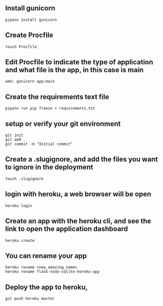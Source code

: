 
## Install gunicorn

```
pipenv install gunicorn
```

## Create Procfile
```
touch Procfile
```

## Edit Procfile to indicate the type of application and what file is the app, in this case is main
```
web: gunicorn app:main
```

## Create the requirements text file 
```
pipenv run pip freeze > requirements.txt
```

## setup or verify your git environment 

```
git init
git add .
git commit -m "Initial commit"
```

## Create a .slugignore, and add the files you want to ignore in the deployment
```
touch .slugignore
```

## login with heroku, a web browser will be open
```
heroku login
```

## Create an app with the heroku cli, and see the link to open the application dashboard
```
heroku create
```

## You can rename your app
```
heroku rename <new_amazing_name>
heroku rename flask-todo-sqlite-heroku-app
```
## Deploy the app to heroku, 
```
git push heroku master
```





